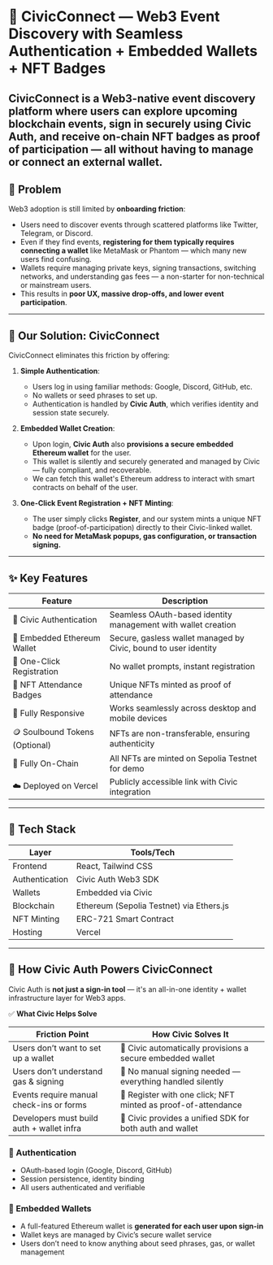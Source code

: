 # 🪩 CivicConnect — Web3 Event Discovery with Seamless Authentication + Embedded Wallets + NFT Badges

**CivicConnect** is a Web3-native event discovery platform where users can **explore upcoming blockchain events**, **sign in securely using Civic Auth**, and **receive on-chain NFT badges** as proof of participation — all without having to manage or connect an external wallet.
---

## 🚨 Problem

Web3 adoption is still limited by **onboarding friction**:

- Users need to discover events through scattered platforms like Twitter, Telegram, or Discord.
- Even if they find events, **registering for them typically requires connecting a wallet** like MetaMask or Phantom — which many new users find confusing.
- Wallets require managing private keys, signing transactions, switching networks, and understanding gas fees — a non-starter for non-technical or mainstream users.
- This results in **poor UX, massive drop-offs, and lower event participation**.

---

## 🌟 Our Solution: CivicConnect

CivicConnect eliminates this friction by offering:

1. **Simple Authentication**:
   - Users log in using familiar methods: Google, Discord, GitHub, etc.
   - No wallets or seed phrases to set up.
   - Authentication is handled by **Civic Auth**, which verifies identity and session state securely.

2. **Embedded Wallet Creation**:
   - Upon login, **Civic Auth** also **provisions a secure embedded Ethereum wallet** for the user.
   - This wallet is silently and securely generated and managed by Civic — fully compliant, and recoverable.
   - We can fetch this wallet's Ethereum address to interact with smart contracts on behalf of the user.

3. **One-Click Event Registration + NFT Minting**:
   - The user simply clicks **Register**, and our system mints a unique NFT badge (proof-of-participation) directly to their Civic-linked wallet.
   - **No need for MetaMask popups, gas configuration, or transaction signing.**

---

## ✨ Key Features

| Feature                           | Description                                                                 |
|----------------------------------|-----------------------------------------------------------------------------|
| 🔐 Civic Authentication          | Seamless OAuth-based identity management with wallet creation              |
| 🪪 Embedded Ethereum Wallet      | Secure, gasless wallet managed by Civic, bound to user identity            |                    |
| 📝 One-Click Registration        | No wallet prompts, instant registration                                     |
| 🧾 NFT Attendance Badges         | Unique NFTs minted as proof of attendance                                   |
| 📱  Fully Responsive         | Works seamlessly across desktop and mobile devices             |
| 🪙 Soulbound Tokens (Optional)   | NFTs are non-transferable, ensuring authenticity                            |
| 🧭 Fully On-Chain                | All NFTs are minted on Sepolia Testnet for demo                            |
| ☁️ Deployed on Vercel           | Publicly accessible link with Civic integration                            |

---

## 🧰 Tech Stack

| Layer             | Tools/Tech                            |
|------------------|---------------------------------------|
| Frontend         | React, Tailwind CSS                   |
| Authentication   | Civic Auth Web3 SDK                   |
| Wallets          | Embedded via Civic                    |
| Blockchain       | Ethereum (Sepolia Testnet) via Ethers.js |
| NFT Minting      | ERC-721 Smart Contract                |
| Hosting          | Vercel                                |

---

## 🧪 How Civic Auth Powers CivicConnect

Civic Auth is **not just a sign-in tool** — it's an all-in-one identity + wallet infrastructure layer for Web3 apps.


✅ **What Civic Helps Solve**

| **Friction Point**                             | **How Civic Solves It**                                               |
|------------------------------------------------|------------------------------------------------------------------------|
| Users don’t want to set up a wallet            | 🎉 Civic automatically provisions a secure embedded wallet             |
| Users don’t understand gas & signing           | 🚫 No manual signing needed — everything handled silently              |
| Events require manual check-ins or forms       | 🧾 Register with one click; NFT minted as proof-of-attendance          |
| Developers must build auth + wallet infra      | 🧰 Civic provides a unified SDK for both auth and wallet               |



### 🔐 Authentication
- OAuth-based login (Google, Discord, GitHub)
- Session persistence, identity binding
- All users authenticated and verifiable

### 👛 Embedded Wallets
- A full-featured Ethereum wallet is **generated for each user upon sign-in**
- Wallet keys are managed by Civic’s secure wallet service
- Users don’t need to know anything about seed phrases, gas, or wallet management

